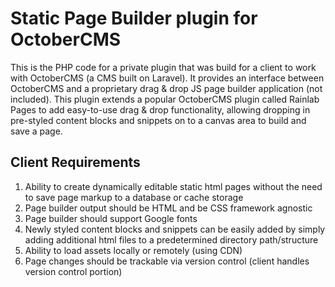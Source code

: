 Static Page Builder plugin for OctoberCMS
=

This is the PHP code for a private plugin that was build for a client to work with OctoberCMS (a CMS built on Laravel). It provides an
interface between OctoberCMS and a proprietary drag & drop JS page builder application (not included).
This plugin extends a popular OctoberCMS plugin called Rainlab Pages to add easy-to-use drag & drop functionality,
allowing dropping in pre-styled content blocks and snippets on to a canvas area to build and save a page.


## Client Requirements

1. Ability to create dynamically editable static html pages without the need to save page markup to a database or cache storage
2. Page builder output should be HTML and be CSS framework agnostic
3. Page builder should support Google fonts
4. Newly styled content blocks and snippets can be easily added by simply adding additional html files to a predetermined directory path/structure
5. Ability to load assets locally or remotely (using CDN)
6. Page changes should be trackable via version control (client handles version control portion)


